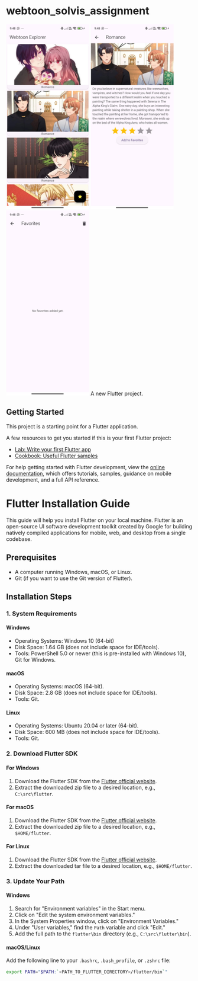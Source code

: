 # webtoon_solvis_assignment
<img src="ss1.jpg" alt="Alt text" width="" height="500">
<img src="ss2.jpg" alt="Alt text" width="" height="500">
<img src="ss3.jpg" alt="Alt text" width="" height="500">
A new Flutter project.

## Getting Started

This project is a starting point for a Flutter application.

A few resources to get you started if this is your first Flutter project:

- [Lab: Write your first Flutter app](https://docs.flutter.dev/get-started/codelab)
- [Cookbook: Useful Flutter samples](https://docs.flutter.dev/cookbook)

For help getting started with Flutter development, view the
[online documentation](https://docs.flutter.dev/), which offers tutorials,
samples, guidance on mobile development, and a full API reference.

# Flutter Installation Guide

This guide will help you install Flutter on your local machine. Flutter is an open-source UI software development toolkit created by Google for building natively compiled applications for mobile, web, and desktop from a single codebase.

## Prerequisites

- A computer running Windows, macOS, or Linux.
- Git (if you want to use the Git version of Flutter).

## Installation Steps

### 1. System Requirements

#### Windows
- Operating Systems: Windows 10 (64-bit)
- Disk Space: 1.64 GB (does not include space for IDE/tools).
- Tools: PowerShell 5.0 or newer (this is pre-installed with Windows 10), Git for Windows.

#### macOS
- Operating Systems: macOS (64-bit).
- Disk Space: 2.8 GB (does not include space for IDE/tools).
- Tools: Git.

#### Linux
- Operating Systems: Ubuntu 20.04 or later (64-bit).
- Disk Space: 600 MB (does not include space for IDE/tools).
- Tools: Git.

### 2. Download Flutter SDK

#### For Windows
1. Download the Flutter SDK from the [Flutter official website](https://flutter.dev/docs/get-started/install/windows).
2. Extract the downloaded zip file to a desired location, e.g., `C:\src\flutter`.

#### For macOS
1. Download the Flutter SDK from the [Flutter official website](https://flutter.dev/docs/get-started/install/macos).
2. Extract the downloaded zip file to a desired location, e.g., `$HOME/flutter`.

#### For Linux
1. Download the Flutter SDK from the [Flutter official website](https://flutter.dev/docs/get-started/install/linux).
2. Extract the downloaded tar file to a desired location, e.g., `$HOME/flutter`.

### 3. Update Your Path

#### Windows
1. Search for "Environment variables" in the Start menu.
2. Click on "Edit the system environment variables."
3. In the System Properties window, click on "Environment Variables."
4. Under "User variables," find the `Path` variable and click "Edit."
5. Add the full path to the `flutter\bin` directory (e.g., `C:\src\flutter\bin`).

#### macOS/Linux
Add the following line to your `.bashrc`, `.bash_profile`, or `.zshrc` file:

```bash
export PATH="$PATH:`<PATH_TO_FLUTTER_DIRECTORY>/flutter/bin`"
